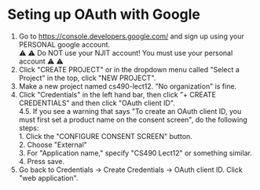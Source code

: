 # Seting up OAuth with Google

1. Go to https://console.developers.google.com/ and sign up using your PERSONAL google account.   
:warning: :warning: Do NOT use your NJIT account! You must use your personal account :warning: :warning:  
2. Click "CREATE PROJECT" or in the dropdown menu called "Select a Project" in the top, click "NEW PROJECT".   
3. Make a new project named cs490-lect12. "No organization" is fine.  
4. Click "Credentials" in the left hand bar, then click "+ CREATE CREDENTIALS" and then click "OAuth client ID".  
4.5. If you see a warning that says "To create an OAuth client ID, you must first set a 
    product name on the consent screen", do the following steps:  
			1. Click the "CONFIGURE CONSENT SCREEN" button.  
			2. Choose "External"  
			3. For "Application name," specify "CS490 Lect12" or something similar.  
			4. Press save.  
5. Go back to Credentials -> Create Credentials -> OAuth client ID. Click "web application".  
